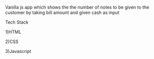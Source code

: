 
Vanilla js  app which shows the the number of notes to be given to the customer by taking bill amount and given cash as input

Tech Stack

1)HTML

2)CSS

3)Javascript

